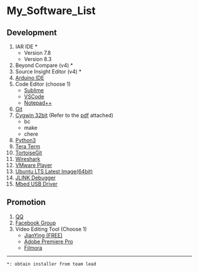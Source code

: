 # My_Software_List

## Development
1. IAR IDE *
   - Version 7.8
   - Version 8.3
2. Beyond Compare (v4) *
3. Source Insight Editor (v4) *
4. [Arduino IDE](https://www.arduino.cc/en/software) 
5. Code Editor (choose 1)
      - [Sublime](https://www.sublimetext.com/3)
      - [VSCode](https://code.visualstudio.com/download)
      - [Notepad++](https://notepad-plus-plus.org/downloads/)
6. [Git](https://git-scm.com/downloads)
7. [Cygwin 32bit](https://cygwin.com/setup-x86.exe)
   (Refer to the [pdf](https://github.com/xidameng/My_Software_List/blob/main/UM0096%20Realtek%20Ameba%20build%20environment%20setup%20-%20gcc.pdf) attached)
      - bc
      - make
      - chere
8. [Python3](https://www.python.org/downloads/)
9. [Tera Term](https://ttssh2.osdn.jp/index.html.en)
10. [TortoiseGit](https://tortoisegit.org/download/)
11. [Wireshark](https://www.wireshark.org/download.html)
12. [VMware Player](https://www.vmware.com/go/downloadplayer)
13. [Ubuntu LTS Latest Image(64bit)](https://ubuntu.com/download/desktop)
14. [JLINK Debugger](https://www.segger.com/downloads/jlink/)
15. [Mbed USB Driver](https://github.com/xidameng/My_Software_List/blob/main/mbedWinSerial_16466.exe)

## Promotion
1. [QQ](https://im.qq.com/)
2. [Facebook Group](https://www.facebook.com/groups/AmebaIoT)
3. Video Editing Tool (Choose 1)
    - [JianYing (FREE)](https://lv.ulikecam.com/)
    - [Adobe Premiere Pro](https://www.adobe.com/sg/products/premiere.html)
    - [Filmora](https://filmora.wondershare.com/)



---


`*: obtain installer from team lead`
